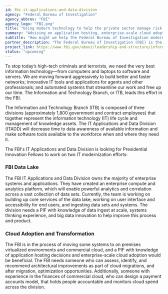 ```yaml
---
id: fbi-it-applications-and-data-division
agency: "Federal Bureau of Investigation"
agency_abbrev: "FBI"
agency_logo: "FBI.png"
title: "Using modern technology to help the private sector manage risk and mitigate threats"
summary: "Advising on application hosting, enterprise-scale cloud adoption, and data analytics"
subtitle: "How might we help the Federal Bureau of Investigation modernize their IT infrastructure and define an ecosystem to help the private sector manage risk and mitigate threats?"
partner_description: "The Federal Bureau of Investigation (FBI) is the domestic intelligence and security service of the United States and its principal federal law enforcement agency"
project_link: https://www.fbi.gov/about/leadership-and-structure/information-technology
status: "upcoming"
---
```

To stop today’s high-tech criminals and terrorists, we need the very best information technology—from computers and laptops to software and servers. We are moving forward aggressively to build better and faster networks; innovative IT tools and applications for agents and other professionals; and automated systems that streamline our work and free up our time. The Information and Technology Branch, or ITB, leads this effort in the FBI.

The Information and Technology Branch (ITB) is composed of three divisions (approximately 1,800 government and contract employees) that together represent the information technology (IT) life cycle and management of knowledge assets. The IT Applications and Data Division (ITADD) will decrease time to data awareness of available information and make software tools available to the workforce when and where they need it.

The FBI's IT Applications and Data Division is looking for Presidential Innovation Fellows to work on two IT modernization efforts:

### FBI Data Lake
The FBI IT Applications and Data Division owns the majority of enterprise systems and applications. They have created an enterprise compute and analytics platform, which will enable powerful analytics and correlation across a vast collection of data sets. Currently, the team is working on building up core services of the data lake, working on user interface and accessibility for end users, and ingesting data sets and systems. The division needs a PIF with knowledge of data ingest at scale, systems thinking experience, and big data innovation to help improve this process and product.

### Cloud Adoption and Transformation
The FBI is in the process of moving some systems to on premises virtualized environments and commercial cloud, and a PIF with knowledge of application hosting decisions and enterprise-scale cloud adoption would be beneficial. The FBI needs someone who can assess, identify, and recommend architectural improvements as part of cloud migrations, and after migration, optimization opportunities. Additionally, someone with experience in the finances of commercial cloud, who can design a payment accounts model, that holds people accountable and monitors cloud spend across the division.
